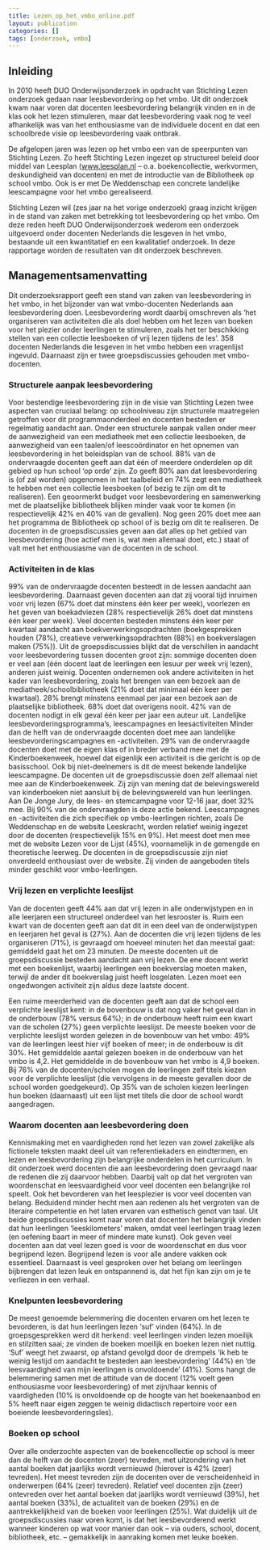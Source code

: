 ```yaml
---
title: Lezen_op_het_vmbo_online.pdf
layout: publication
categories: []
tags: [onderzoek, vmbo]
---
```


## Inleiding

In 2010 heeft DUO Onderwijsonderzoek in opdracht van Stichting Lezen onderzoek gedaan naar
leesbevordering op het vmbo. Uit dit onderzoek kwam naar voren dat docenten leesbevordering
belangrijk vinden en in de klas ook het lezen stimuleren, maar dat leesbevordering vaak nog te veel
afhankelijk was van het enthousiasme van de individuele docent en dat een schoolbrede visie op
leesbevordering vaak ontbrak.

De afgelopen jaren was lezen op het vmbo een van de speerpunten van Stichting Lezen. Zo heeft
Stichting Lezen ingezet op structureel beleid door middel van Leesplan (www.leesplan.nl – o.a.
boekencollectie, werkvormen, deskundigheid van docenten) en met de introductie van de
Bibliotheek op school vmbo. Ook is er met De Weddenschap een concrete landelijke leescampagne
voor het vmbo gerealiseerd.

Stichting Lezen wil (zes jaar na het vorige onderzoek) graag inzicht krijgen in de stand van zaken met
betrekking tot leesbevordering op het vmbo. Om deze reden heeft DUO Onderwijsonderzoek
wederom een onderzoek uitgevoerd onder docenten Nederlands die lesgeven in het vmbo,
bestaande uit een kwantitatief en een kwalitatief onderzoek. In deze rapportage worden de
resultaten van dit onderzoek beschreven.

## Managementsamenvatting
Dit onderzoeksrapport geeft een stand van zaken van leesbevordering in het vmbo, in het bijzonder
van wat vmbo-docenten Nederlands aan leesbevordering doen. Leesbevordering wordt daarbij
omschreven als ‘het organiseren van activiteiten die als doel hebben om het lezen van boeken voor
het plezier onder leerlingen te stimuleren, zoals het ter beschikking stellen van een collectie
leesboeken of vrij lezen tijdens de les’. 358 docenten Nederlands die lesgeven in het vmbo hebben
een vragenlijst ingevuld. Daarnaast zijn er twee groepsdiscussies gehouden met vmbo-docenten.

### Structurele aanpak leesbevordering
Voor bestendige leesbevordering zijn in de visie van Stichting Lezen twee aspecten van cruciaal
belang: op schoolniveau zijn structurele maatregelen getroffen voor dit programmaonderdeel en
docenten besteden er regelmatig aandacht aan. Onder een structurele aanpak vallen onder meer de
aanwezigheid van een mediatheek met een collectie leesboeken, de aanwezigheid van een taalen/of leescoördinator en het opnemen van leesbevordering in het beleidsplan van de school. 88%
van de ondervraagde docenten geeft aan dat één of meerdere onderdelen op dit gebied op hun
school ‘op orde’ zijn. Zo geeft 80% aan dat leesbevordering is (of zal worden) opgenomen in het
taalbeleid en 74% zegt een mediatheek te hebben met een collectie leesboeken (of bezig te zijn om
dit te realiseren). Een geoormerkt budget voor leesbevordering en samenwerking met de plaatselijke
bibliotheek blijken minder vaak voor te komen (in respectievelijk 42% en 40% van de gevallen). Nog
geen 20% doet mee aan het programma de Bibliotheek op school of is bezig om dit te realiseren. De
docenten in de groepsdiscussies geven aan dat alles op het gebied van leesbevordering (hoe actief
men is, wat men allemaal doet, etc.) staat of valt met het enthousiasme van de docenten in de
school.

### Activiteiten in de klas
99% van de ondervraagde docenten besteedt in de lessen aandacht aan leesbevordering. Daarnaast
geven docenten aan dat zij vooral tijd inruimen voor vrij lezen (67% doet dat minstens één keer per
week), voorlezen en het geven van boekadviezen (28% respectievelijk 26% doet dat minstens één
keer per week). Veel docenten besteden minstens één keer per kwartaal aandacht aan
boekverwerkingsopdrachten (boekgesprekken houden (78%), creatieve verwerkingsopdrachten
(88%) en boekverslagen maken (75%)). Uit de groepsdiscussies blijkt dat de verschillen in aandacht
voor leesbevordering tussen docenten groot zijn: sommige docenten doen er veel aan (één docent
laat de leerlingen een lesuur per week vrij lezen), anderen juist weinig.
Docenten ondernemen ook andere activiteiten in het kader van leesbevordering, zoals het brengen
van een bezoek aan de mediatheek/schoolbibliotheek (21% doet dat minimaal één keer per
kwartaal). 28% brengt minstens eenmaal per jaar een bezoek aan de plaatselijke bibliotheek. 68%
doet dat overigens nooit. 42% van de docenten nodigt in elk geval één keer per jaar een auteur uit.
Landelijke leesbevorderingsprogramma’s, leescampagnes en leesactiviteiten
Minder dan de helft van de ondervraagde docenten doet mee aan landelijke
leesbevorderingscampagnes en -activiteiten. 29% van de ondervraagde docenten doet met de eigen
klas of in breder verband mee met de Kinderboekenweek, hoewel dat eigenlijk een activiteit is die 
gericht is op de basisschool. Ook bij niet-deelnemers is dit de meest bekende landelijke
leescampagne. De docenten uit de groepsdiscussie doen zelf allemaal niet mee aan de
Kinderboekenweek. Zij zijn van mening dat de belevingswereld van kinderboeken niet aansluit bij de
belevingswereld van hun leerlingen. Aan De Jonge Jury, de lees- en stemcampagne voor 12-16 jaar,
doet 32% mee. Bij 90% van de ondervraagden is deze actie bekend. Leescampagnes en -activiteiten
die zich specifiek op vmbo-leerlingen richten, zoals De Weddenschap en de website Leeskracht,
worden relatief weinig ingezet door de docenten (respectievelijk 15% en 9%). Het meest doet men
mee met de website Lezen voor de Lijst (45%), voornamelijk in de gemengde en theoretische
leerweg. De docenten in de groepsdiscussie zijn niet onverdeeld enthousiast over de website. Zij
vinden de aangeboden titels minder geschikt voor vmbo-leerlingen.

### Vrij lezen en verplichte leeslijst
Van de docenten geeft 44% aan dat vrij lezen in alle onderwijstypen en in alle leerjaren een
structureel onderdeel van het lesrooster is. Ruim een kwart van de docenten geeft aan dat dit in een
deel van de onderwijstypen en leerjaren het geval is (27%). Aan de docenten die vrij lezen tijdens de
les organiseren (71%), is gevraagd om hoeveel minuten het dan meestal gaat: gemiddeld gaat het om
23 minuten. De meeste docenten uit de groepsdiscussie besteden aandacht aan vrij lezen. De ene
docent werkt met een boekenlijst, waarbij leerlingen een boekverslag moeten maken, terwijl de
ander dit boekverslag juist heeft losgelaten. Lezen moet een ongedwongen activiteit zijn aldus deze
laatste docent.

Een ruime meerderheid van de docenten geeft aan dat de school een verplichte leeslijst kent: in de
bovenbouw is dat nog vaker het geval dan in de onderbouw (78% versus 64%); in de onderbouw
heeft ruim een kwart van de scholen (27%) geen verplichte leeslijst. De meeste boeken voor de
verplichte leeslijst worden gelezen in de bovenbouw van het vmbo: 49% van de leerlingen leest hier
vijf boeken of meer; in de onderbouw is dit 30%. Het gemiddelde aantal gelezen boeken in de
onderbouw van het vmbo is 4,2. Het gemiddelde in de bovenbouw van het vmbo is 4,9 boeken. Bij
76% van de docenten/scholen mogen de leerlingen zelf titels kiezen voor de verplichte leeslijst (die
vervolgens in de meeste gevallen door de school worden goedgekeurd). Op 35% van de scholen
kiezen leerlingen hun boeken (daarnaast) uit een lijst met titels die door de school wordt
aangedragen.

### Waarom docenten aan leesbevordering doen
Kennismaking met en vaardigheden rond het lezen van zowel zakelijke als fictionele teksten maakt
deel uit van referentiekaders en eindtermen, en lezen en leesbevordering zijn belangrijke onderdelen
in het curriculum. In dit onderzoek werd docenten die aan leesbevordering doen gevraagd naar de
redenen die zij daarvoor hebben. Daarbij valt op dat het vergroten van woordenschat en
leesvaardigheid voor veel docenten een belangrijke rol speelt. Ook het bevorderen van het
leesplezier is voor veel docenten van belang. Beduidend minder hecht men aan redenen als het
vergroten van de literaire competentie en het laten ervaren van esthetisch genot van taal.
Uit beide groepsdiscussies komt naar voren dat docenten het belangrijk vinden dat hun leerlingen
‘leeskilometers’ maken, omdat veel leerlingen traag lezen (en oefening baart in meer of mindere
mate kunst). Ook geven veel docenten aan dat veel lezen goed is voor de woordenschat en dus voor
begrijpend lezen. Begrijpend lezen is voor alle andere vakken ook essentieel. Daarnaast is veel 
gesproken over het belang om leerlingen bijbrengen dat lezen leuk en ontspannend is, dat het fijn
kan zijn om je te verliezen in een verhaal.

### Knelpunten leesbevordering
De meest genoemde belemmering die docenten ervaren om het lezen te bevorderen, is dat hun
leerlingen lezen ‘suf’ vinden (64%). In de groepsgesprekken werd dit herkend: veel leerlingen vinden
lezen moeilijk en stilzitten saai; ze vinden de boeken moeilijk en boeken lezen niet nuttig.
‘Suf’ weegt het zwaarst, op afstand gevolgd door de drempels ‘ik heb te weinig lestijd om aandacht
te besteden aan leesbevordering’ (44%) en ‘de leesvaardigheid van mijn leerlingen is onvoldoende’
(41%). Soms hangt de belemmering samen met de attitude van de docent (12% voelt geen
enthousiasme voor leesbevordering) of met zijn/haar kennis of vaardigheden (10% is onvoldoende
op de hoogte van het boekenaanbod en 5% heeft naar eigen zeggen te weinig didactisch repertoire
voor een boeiende leesbevorderingsles).

### Boeken op school
Over alle onderzochte aspecten van de boekencollectie op school is meer dan de helft van de
docenten (zeer) tevreden, met uitzondering van het aantal boeken dat jaarlijks wordt vernieuwd
(hierover is 42% (zeer) tevreden). Het meest tevreden zijn de docenten over de verscheidenheid in
onderwerpen (64% (zeer) tevreden). Relatief veel docenten zijn (zeer) ontevreden over het aantal
boeken dat jaarlijks wordt vernieuwd (39%), het aantal boeken (33%), de actualiteit van de boeken
(29%) en de aantrekkelijkheid van de boeken voor leerlingen (25%).
Wat duidelijk uit de groepsdiscussies naar voren komt, is dat het leesbevorderend werkt wanneer
kinderen op wat voor manier dan ook – via ouders, school, docent, bibliotheek, etc. – gemakkelijk in
aanraking komen met leuke boeken.
